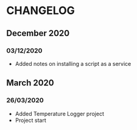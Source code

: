 # CHANGELOG

## December 2020

### 03/12/2020

- Added notes on installing a script as a service

## March 2020

### 26/03/2020

- Added Temperature Logger project
- Project start
